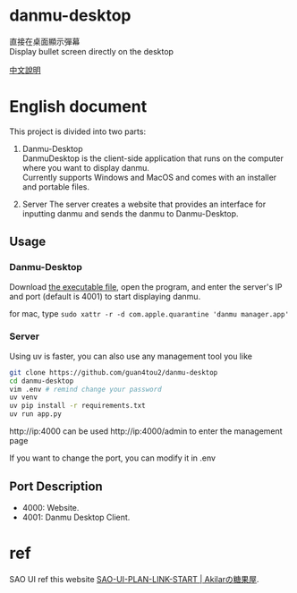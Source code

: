 # danmu-desktop
直接在桌面顯示彈幕  
Display bullet screen directly on the desktop  

[中文說明](https://github.com/guan4tou2/danmu-desktop/blob/main/README-CH.md)

# English document
This project is divided into two parts:

1. Danmu-Desktop  
DanmuDesktop is the client-side application that runs on the computer where you want to display danmu.   
Currently supports Windows and MacOS and comes with an installer and portable files.

2. Server
The server creates a website that provides an interface for inputting danmu and sends the danmu to Danmu-Desktop.  

## Usage
### Danmu-Desktop
Download [the executable file](https://github.com/guan4tou2/danmu-desktop/releases), open the program, and enter the server's IP and port (default is 4001) to start displaying danmu.  

for mac, type `sudo xattr -r -d com.apple.quarantine 'danmu manager.app'`

### Server
Using uv is faster, you can also use any management tool you like
```bash
git clone https://github.com/guan4tou2/danmu-desktop
cd danmu-desktop
vim .env # remind change your password
uv venv
uv pip install -r requirements.txt
uv run app.py
```

http://ip:4000 can be used
http://ip:4000/admin to enter the management page

If you want to change the port, you can modify it in .env

## Port Description  
- 4000: Website.
- 4001: Danmu Desktop Client.

# ref
SAO UI ref this website [SAO-UI-PLAN-LINK-START | Akilarの糖果屋](https://akilar.top/posts/1b4fa1dd/).